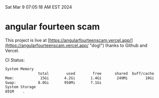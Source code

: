 Sat Mar  9 07:05:18 AM EST 2024

# angular fourteen scam


This project is live at [https://angularfourteenscam.vercel.app/](https://angularfourteenscam.vercel.app/ "dog!") thanks to Github and Vercel.

CI Status: 

```bash
System Memory
               total        used        free      shared  buff/cache   available
Mem:            15Gi       4.2Gi       1.4Gi       249Mi        10Gi        11Gi
Swap:          8.0Gi       950Mi       7.1Gi
System Storage
891M	.
```
